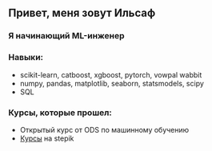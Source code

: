 ## Привет, меня зовут Ильсаф
### Я начинающий ML-инженер

### Навыки:
- scikit-learn, catboost, xgboost, pytorch, vowpal wabbit
- numpy, pandas, matplotlib, seaborn, statsmodels, scipy
- SQL

### Курсы, которые прошел:
- Открытый курс от ODS по машинному обучению
- [Курсы](https://stepik.org/users/439834358/profile) на stepik
